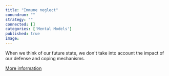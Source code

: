 ```yaml
---
title: "Immune neglect"
conundrum: ""
strategy: ""
connected: []
categories: ['Mental Models']
published: true
image: 
---
```


When we think of our future state, we don't take into account the impact of our defense and coping mechanisms. 

[More information](https://en.wikipedia.org/wiki/Affective_forecasting#Immune_neglect)


